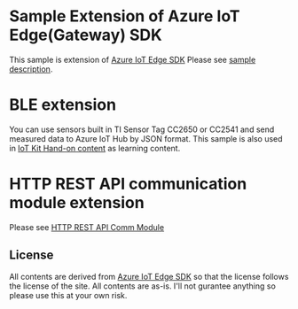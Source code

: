 # Sample Extension of Azure IoT Edge(Gateway) SDK 
This sample is extension of [Azure IoT Edge SDK](http://github.com/azure/iot-edge)
Please see [sample description](samples/ble_json_gateway/src/readme.md). 

# BLE extension
You can use sensors built in TI Sensor Tag CC2650 or CC2541 and send measured data to Azure IoT Hub by JSON format. 
This sample is also used in [IoT Kit Hand-on content](https://doc.co/NsXXfD) as learning content. 

# HTTP REST API communication module extension 
Please see [HTTP REST API Comm Module](samples/httprestapi_sample/readme.md) 


## License 
All contents are derived from [Azure IoT Edge SDK](http://github.com/azure/iot-edge) so that the license follows the license of the site. 
All contents are as-is. I'll not gurantee anything so please use this at your own risk. 
